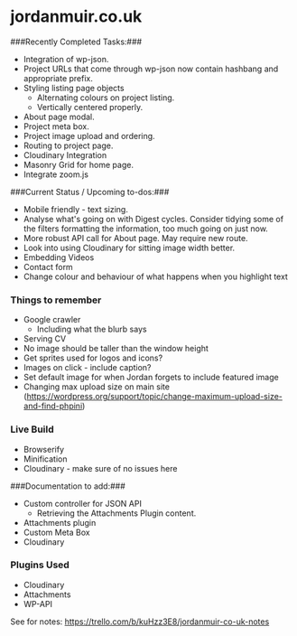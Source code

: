 # jordanmuir.co.uk #

###Recently Completed Tasks:###

* Integration of wp-json.
* Project URLs that come through wp-json now contain hashbang and appropriate prefix.
* Styling listing page objects
  * Alternating colours on project listing.
  * Vertically centered properly.
* About page modal.
* Project meta box.
* Project image upload and ordering.
* Routing to project page.
* Cloudinary Integration
* Masonry Grid for home page.
* Integrate zoom.js

###Current Status / Upcoming to-dos:###

* Mobile friendly - text sizing.
* Analyse what's going on with Digest cycles. Consider tidying some of the filters formatting the information, too much going on just now.
* More robust API call for About page. May require new route.
* Look into using Cloudinary for sitting image width better.
* Embedding Videos
* Contact form
* Change colour and behaviour of what happens when you highlight text

### Things to remember ###
* Google crawler
    * Including what the blurb says
* Serving CV
* No image should be taller than the window height
* Get sprites used for logos and icons?
* Images on click - include caption?
* Set default image for when Jordan forgets to include featured image
* Changing max upload size on main site (https://wordpress.org/support/topic/change-maximum-upload-size-and-find-phpini)

### Live Build ###
* Browserify
* Minification
* Cloudinary - make sure of no issues here


###Documentation to add:###

* Custom controller for JSON API
    * Retrieving the Attachments Plugin content.
* Attachments plugin
* Custom Meta Box
* Cloudinary

### Plugins Used ###
* Cloudinary
* Attachments
* WP-API

See for notes: https://trello.com/b/kuHzz3E8/jordanmuir-co-uk-notes
